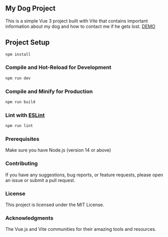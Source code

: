## My Dog Project

This is a simple Vue 3 project built with Vite that contains important information about my dog and how to contact me if he gets lost.
[DEMO](https://nmenares.github.io/brunospage/)

## Project Setup

```sh
npm install
```

### Compile and Hot-Reload for Development

```sh
npm run dev
```

### Compile and Minify for Production

```sh
npm run build
```

### Lint with [ESLint](https://eslint.org/)

```sh
npm run lint
```

### Prerequisites
Make sure you have Node.js (version 14 or above)

### Contributing
If you have any suggestions, bug reports, or feature requests, please open an issue or submit a pull request.

### License
This project is licensed under the MIT License.

### Acknowledgments
The Vue.js and Vite communities for their amazing tools and resources.
